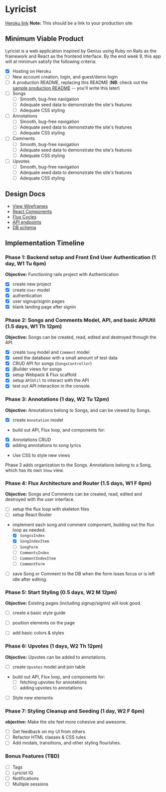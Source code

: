 # Lyricist

[Heroku link][heroku] **Note:** This should be a link to your production site

[heroku]: http://www.mylyricist.herokuapp.com

## Minimum Viable Product

Lyricist is a web application inspired by Genius using Ruby on Rails as the framework and React as the frontend interface. By the end
week 9, this app will at minimum satisfy the following criteria:

- [x] Hosting on Heroku
- [ ] New account creation, login, and guest/demo login
- [ ] A production README, replacing this README (**NB**: check out the [sample production README](docs/production_readme.md) -- you'll write this later)
- [ ] Songs
  - [ ] Smooth, bug-free navigation
  - [ ] Adequate seed data to demonstrate the site's features
  - [ ] Adequate CSS styling
- [ ] Annotations
  - [ ] Smooth, bug-free navigation
  - [ ] Adequate seed data to demonstrate the site's features
  - [ ] Adequate CSS styling
- [ ] Comments
  - [ ] Smooth, bug-free navigation
  - [ ] Adequate seed data to demonstrate the site's features
  - [ ] Adequate CSS styling
- [ ] Upvotes
  - [ ] Smooth, bug-free navigation
  - [ ] Adequate seed data to demonstrate the site's features
  - [ ] Adequate CSS styling

## Design Docs
* [View Wireframes][views]
* [React Components][components]  
* [Flux Cycles][flux-cycles]
* [API endpoints][api-endpoints]
* [DB schema][schema]

[views]: docs/views.md
[components]: docs/components.md
[flux-cycles]: docs/flux-cycles.md
[api-endpoints]: docs/api-endpoints.md
[schema]: docs/schema.md

## Implementation Timeline

### Phase 1: Backend setup and Front End User Authentication (1 day, W1 Tu 6pm)

**Objective:** Functioning rails project with Authentication

- [x] create new project
- [x] create `User` model
- [x] authentication
- [x] user signup/signin pages
- [x] blank landing page after signin

### Phase 2: Songs and Comments Model, API, and basic APIUtil (1.5 days, W1 Th 12pm)

**Objective:** Songs can be created, read, edited and destroyed through
the API.

- [x] create `Song` model and `Comment` model
- [x] seed the database with a small amount of test data
- [x] CRUD API for songs (`SongsController`)
- [x] jBuilder views for songs
- [x] setup Webpack & Flux scaffold
- [x] setup `APIUtil` to interact with the API
- [x] test out API interaction in the console.

### Phase 3: Annotations (1 day, W2 Tu 12pm)

**Objective:** Annotations belong to Songs, and can be viewed by Songs.

- [x] create `Annotation` model
- build out API, Flux loop, and components for:
- [x] Annotations CRUD
- [x] adding annotations to song lyrics
- Use CSS to style new views

Phase 3 adds organization to the Songs. Annotations belong to a Song,
which has its own `Show` view.

### Phase 4: Flux Architecture and Router (1.5 days, W1 F 6pm)

**Objective:** Songs and Comments can be created, read, edited and destroyed with the
user interface.

- [ ] setup the flux loop with skeleton files
- [ ] setup React Router
- implement each song and comment component, building out the flux loop as needed.
  - [x] `SongssIndex`
  - [x] `SongIndexItem`
  - [ ] `SongForm`
  - [ ] `CommentsIndex`
  - [ ] `CommentIndexItem`
  - [ ] `CommentForm`
- [ ] save Song or Comment to the DB when the form loses focus or is left idle
  after editing.

### Phase 5: Start Styling (0.5 days, W2 M 12pm)

**Objective:** Existing pages (including signup/signin) will look good.

- [ ] create a basic style guide
- [ ] position elements on the page
- [ ] add basic colors & styles


### Phase 6: Upvotes (1 days, W2 Th 12pm)

**Objective:** Upvotes can be added to annotations.

- [ ] create `Upvotes` model and join table
- build out API, Flux loop, and components for:
  - [ ] fetching upvotes for annotations
  - [ ] adding upvotes to annotations
- [ ] Style new elements

### Phase 7: Styling Cleanup and Seeding (1 day, W2 F 6pm)

**objective:** Make the site feel more cohesive and awesome.

- [ ] Get feedback on my UI from others
- [ ] Refactor HTML classes & CSS rules
- [ ] Add modals, transitions, and other styling flourishes.

### Bonus Features (TBD)
- [ ] Tags
- [ ] Lyricist IQ
- [ ] Notifications
- [ ] Multiple sessions

[phase-one]: docs/phases/phase1.md
[phase-two]: docs/phases/phase2.md
[phase-three]: docs/phases/phase3.md
[phase-four]: docs/phases/phase4.md
[phase-five]: docs/phases/phase5.md
